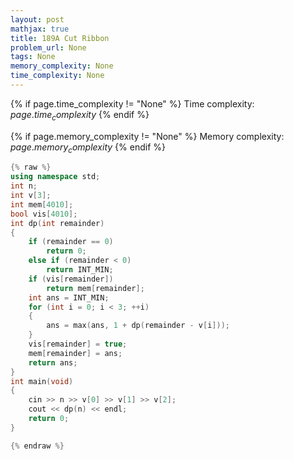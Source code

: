 ```yaml
---
layout: post
mathjax: true
title: 189A Cut Ribbon
problem_url: None
tags: None
memory_complexity: None
time_complexity: None
---
```




{% if page.time_complexity != "None" %}
Time complexity: ${{ page.time_complexity }}$
{% endif %}

{% if page.memory_complexity != "None" %}
Memory complexity: ${{ page.memory_complexity }}$
{% endif %}

```cpp
{% raw %}
using namespace std;
int n;
int v[3];
int mem[4010];
bool vis[4010];
int dp(int remainder)
{
    if (remainder == 0)
        return 0;
    else if (remainder < 0)
        return INT_MIN;
    if (vis[remainder])
        return mem[remainder];
    int ans = INT_MIN;
    for (int i = 0; i < 3; ++i)
    {
        ans = max(ans, 1 + dp(remainder - v[i]));
    }
    vis[remainder] = true;
    mem[remainder] = ans;
    return ans;
}
int main(void)
{
    cin >> n >> v[0] >> v[1] >> v[2];
    cout << dp(n) << endl;
    return 0;
}

{% endraw %}
```
